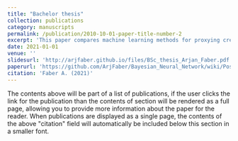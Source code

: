 ```yaml
---
title: "Bachelor thesis"
collection: publications
category: manuscripts
permalink: /publication/2010-10-01-paper-title-number-2
excerpt: 'This paper compares machine learning methods for proxying credit spreads.'
date: 2021-01-01
venue: ''
slidesurl: 'http://arjfaber.github.io/files/BSc_thesis_Arjan_Faber.pdf'
paperurl: 'https://github.com/ArjFaber/Bayesian_Neural_Network/wiki/Post-%5BUpdated-10-November-2024%5D-A-hard-coded-BNN-solution-implemented-for-a-Seattle-weather-dataset'
citation: 'Faber A. (2021)'
---
```


The contents above will be part of a list of publications, if the user clicks the link for the publication than the contents of section will be rendered as a full page, allowing you to provide more information about the paper for the reader. When publications are displayed as a single page, the contents of the above "citation" field will automatically be included below this section in a smaller font.

